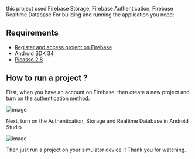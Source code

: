 this project used Firebase Storage, Firebase Authentication, Firebase Realtime Database
For building and running the application you need:

## Requirements
- [Register and access project on Firebase](https://console.firebase.google.com/u/0/)
- [Android SDK 34](https://developer.android.com/tools/releases/platforms)
- [Picasso 2.8](https://square.github.io/picasso/)


## How to run a project ?

First, when you have an account on Firebase, then create a new project and turn on the authentication method:

![image](https://github.com/user-attachments/assets/bf1f3fe0-3e69-48ab-afce-ef49bdbc74d7)

Next, turn on the Authentication, Storage and Realtime Database in Android Studio

![image](https://github.com/user-attachments/assets/95b76869-51a1-4d92-832f-2eb8211ca4bc)

Then just run a project on your simulator device !! Thank you for watching.
